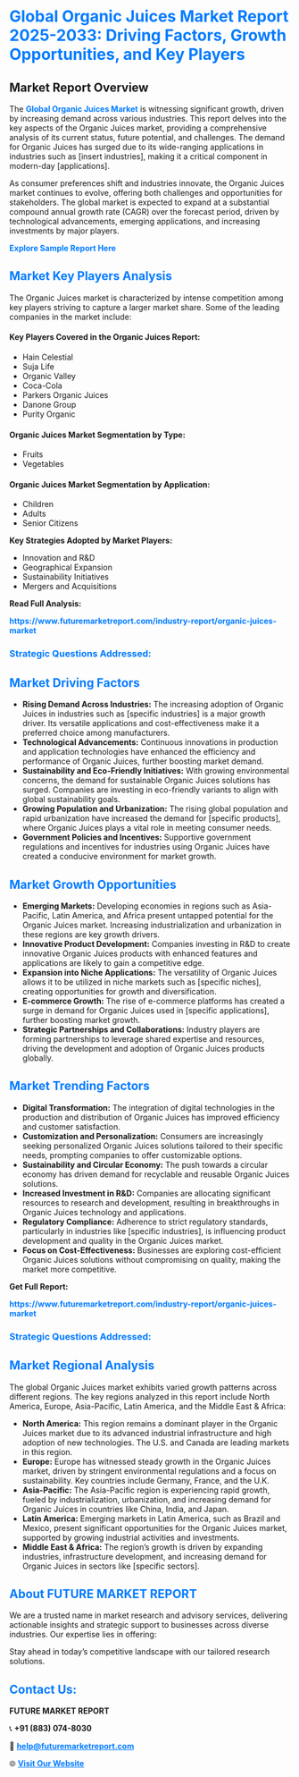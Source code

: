 <h1 style="color: #007BFF;">Global Organic Juices Market Report 2025-2033: Driving Factors, Growth Opportunities, and Key Players</h1>

<section id="overview">
<h2>Market Report Overview</h2>
<p>The <a href="https://www.futuremarketreport.com/industry-report/organic-juices-market" style="color: #007BFF; text-decoration: none;"><strong>Global Organic Juices Market</strong></a> is witnessing significant growth, driven by increasing demand across various industries. This report delves into the key aspects of the Organic Juices market, providing a comprehensive analysis of its current status, future potential, and challenges. The demand for Organic Juices has surged due to its wide-ranging applications in industries such as [insert industries], making it a critical component in modern-day [applications].</p>
<p>As consumer preferences shift and industries innovate, the Organic Juices market continues to evolve, offering both challenges and opportunities for stakeholders. The global market is expected to expand at a substantial compound annual growth rate (CAGR) over the forecast period, driven by technological advancements, emerging applications, and increasing investments by major players.</p>
</section>

<section id="overview">
<p><a href="https://www.futuremarketreport.com/request-sample/reportId=63775" style="color: #007BFF; text-decoration: none;"><strong>Explore Sample Report Here</strong></a></p>
</section>

<section id="key-players">
<h2 style="color: #007BFF;">Market Key Players Analysis</h2>
<p>The Organic Juices market is characterized by intense competition among key players striving to capture a larger market share. Some of the leading companies in the market include:</p>
<h4>Key Players Covered in the Organic Juices Report:</h4>
<ul><li>Hain Celestial</li><li>Suja Life</li><li>Organic Valley</li><li>Coca-Cola</li><li>Parkers Organic Juices</li><li>Danone Group</li><li>Purity Organic</li></ul>
<h4>Organic Juices Market Segmentation by Type:</h4>
<ul><li>Fruits</li><li>Vegetables</li></ul>

<h4>Organic Juices Market Segmentation by Application:</h4>
<ul><li>Children</li><li>Adults</li><li>Senior Citizens</li></ul>
<p><strong>Key Strategies Adopted by Market Players:</strong></p>
<ul>
<li>Innovation and R&D</li>
<li>Geographical Expansion</li>
<li>Sustainability Initiatives</li>
<li>Mergers and Acquisitions</li>
</ul>
</section>

<section>
<p><strong>Read Full Analysis: </strong></p><a href="https://www.futuremarketreport.com/industry-report/organic-juices-market" style="color: #007BFF; text-decoration: none;"><strong>https://www.futuremarketreport.com/industry-report/organic-juices-market</strong></a>
<h3 style="color: #007BFF;">Strategic Questions Addressed:</h3>
</section>

<section id="driving-factors">
<h2 style="color: #007BFF;">Market Driving Factors</h2>
<ul>
<li><strong>Rising Demand Across Industries:</strong> The increasing adoption of Organic Juices in industries such as [specific industries] is a major growth driver. Its versatile applications and cost-effectiveness make it a preferred choice among manufacturers.</li>
<li><strong>Technological Advancements:</strong> Continuous innovations in production and application technologies have enhanced the efficiency and performance of Organic Juices, further boosting market demand.</li>
<li><strong>Sustainability and Eco-Friendly Initiatives:</strong> With growing environmental concerns, the demand for sustainable Organic Juices solutions has surged. Companies are investing in eco-friendly variants to align with global sustainability goals.</li>
<li><strong>Growing Population and Urbanization:</strong> The rising global population and rapid urbanization have increased the demand for [specific products], where Organic Juices plays a vital role in meeting consumer needs.</li>
<li><strong>Government Policies and Incentives:</strong> Supportive government regulations and incentives for industries using Organic Juices have created a conducive environment for market growth.</li>
</ul>
</section>

<section id="growth-opportunities">
<h2 style="color: #007BFF;">Market Growth Opportunities</h2>
<ul>
<li><strong>Emerging Markets:</strong> Developing economies in regions such as Asia-Pacific, Latin America, and Africa present untapped potential for the Organic Juices market. Increasing industrialization and urbanization in these regions are key growth drivers.</li>
<li><strong>Innovative Product Development:</strong> Companies investing in R&D to create innovative Organic Juices products with enhanced features and applications are likely to gain a competitive edge.</li>
<li><strong>Expansion into Niche Applications:</strong> The versatility of Organic Juices allows it to be utilized in niche markets such as [specific niches], creating opportunities for growth and diversification.</li>
<li><strong>E-commerce Growth:</strong> The rise of e-commerce platforms has created a surge in demand for Organic Juices used in [specific applications], further boosting market growth.</li>
<li><strong>Strategic Partnerships and Collaborations:</strong> Industry players are forming partnerships to leverage shared expertise and resources, driving the development and adoption of Organic Juices products globally.</li>
</ul>
</section>

<section id="trending-factors">
<h2 style="color: #007BFF;">Market Trending Factors</h2>
<ul>
<li><strong>Digital Transformation:</strong> The integration of digital technologies in the production and distribution of Organic Juices has improved efficiency and customer satisfaction.</li>
<li><strong>Customization and Personalization:</strong> Consumers are increasingly seeking personalized Organic Juices solutions tailored to their specific needs, prompting companies to offer customizable options.</li>
<li><strong>Sustainability and Circular Economy:</strong> The push towards a circular economy has driven demand for recyclable and reusable Organic Juices solutions.</li>
<li><strong>Increased Investment in R&D:</strong> Companies are allocating significant resources to research and development, resulting in breakthroughs in Organic Juices technology and applications.</li>
<li><strong>Regulatory Compliance:</strong> Adherence to strict regulatory standards, particularly in industries like [specific industries], is influencing product development and quality in the Organic Juices market.</li>
<li><strong>Focus on Cost-Effectiveness:</strong> Businesses are exploring cost-efficient Organic Juices solutions without compromising on quality, making the market more competitive.</li>
</ul>
</section>

<section>
<p><strong>Get Full Report: </strong></p><a href="https://www.futuremarketreport.com/industry-report/organic-juices-market" style="color: #007BFF; text-decoration: none;"><strong>https://www.futuremarketreport.com/industry-report/organic-juices-market</strong></a>
<h3 style="color: #007BFF;">Strategic Questions Addressed:</h3>
</section>


<section id="regional-analysis">
<h2 style="color: #007BFF;">Market Regional Analysis</h2>
<p>The global Organic Juices market exhibits varied growth patterns across different regions. The key regions analyzed in this report include North America, Europe, Asia-Pacific, Latin America, and the Middle East & Africa:</p>
<ul>
<li><strong>North America:</strong> This region remains a dominant player in the Organic Juices market due to its advanced industrial infrastructure and high adoption of new technologies. The U.S. and Canada are leading markets in this region.</li>
<li><strong>Europe:</strong> Europe has witnessed steady growth in the Organic Juices market, driven by stringent environmental regulations and a focus on sustainability. Key countries include Germany, France, and the U.K.</li>
<li><strong>Asia-Pacific:</strong> The Asia-Pacific region is experiencing rapid growth, fueled by industrialization, urbanization, and increasing demand for Organic Juices in countries like China, India, and Japan.</li>
<li><strong>Latin America:</strong> Emerging markets in Latin America, such as Brazil and Mexico, present significant opportunities for the Organic Juices market, supported by growing industrial activities and investments.</li>
<li><strong>Middle East & Africa:</strong> The region’s growth is driven by expanding industries, infrastructure development, and increasing demand for Organic Juices in sectors like [specific sectors].</li>
</ul>
</section>

<footer>
<h2 style="color: #007BFF;">About FUTURE MARKET REPORT</h2>
<p>We are a trusted name in market research and advisory services, delivering actionable insights and strategic support to businesses across diverse industries. Our expertise lies in offering:</p>

<p>Stay ahead in today’s competitive landscape with our tailored research solutions.</p>

<h2 style="color: #007BFF;">Contact Us:</h2>
<p><strong>FUTURE MARKET REPORT</strong></p>
<p>📞 <strong>+91 (883) 074-8030</strong></p>
<p>📧 <strong><a href="mailto:help@futuremarketreport.com" style="color: #007BFF;">help@futuremarketreport.com</a></strong></p>
<p>🌐 <strong><a href="https://www.futuremarketreport.com/" style="color: #007BFF;">Visit Our Website</a></strong></p>
</footer>